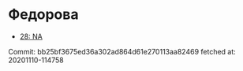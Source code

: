 # Федорова
- [28: NA](28.md)

Commit: bb25bf3675ed36a302ad864d61e270113aa82469
 fetched at: 20201110-114758
